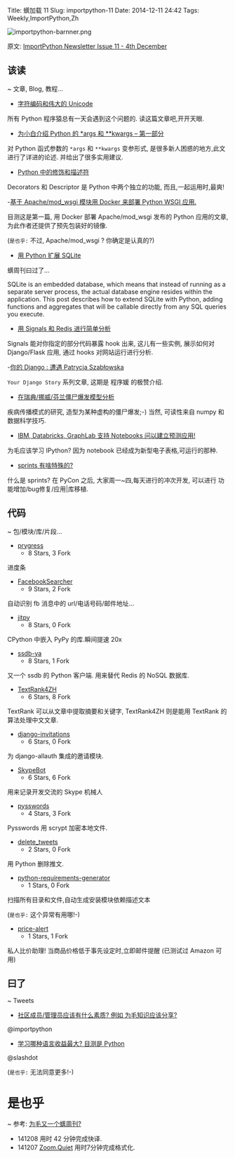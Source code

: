 Title: 蠎加载 11
Slug: importpython-11
Date: 2014-12-11 24:42
Tags: Weekly,ImportPython,Zh 

![importpython-barnner.png](http://zoomq.qiniudn.com/ZQCollection/snap/importpython-barnner.png?imageView2/2/h/80)


原文: [ImportPython Newsletter Issue 11 - 4th December](http://importpython.com/static/files/issue11.html)



## 该读
~ 文章, Blog, 教程...

- [字符编码和伟大的 Unicode](http://agiliq.com/blog/2014/11/character-encoding-and-unicode/)


所有 Python 程序猿总有一天会遇到这个问题的.
读这篇文章吧,开开天眼.


- [为小白介绍 Python 的 *args 和 **kwargs – 第一部分](http://www.unixmen.com/introduction-python-args-kwargs-beginners-part-1/)

对 Python 函式参数的 `*args` 和 `**kwargs` 变参形式, 
是很多新人困惑的地方,此文进行了详进的论述.
并给出了很多实用建议.

- [Python 中的修饰和描述符](http://h3manth.com/new/blog/2014/descriptor-decorator-in-python/)

Decorators 和 Descriptor 
是 Python 中两个独立的功能,
而且,一起运用时,最爽!


-[基于 Apache/mod_wsgi 模块用 Docker 来部署 Python WSGI 应用.](http://blog.dscpl.com.au/2014/12/hosting-python-wsgi-applications-using.html)

目测这是第一篇, 用 Docker 部署 Apache/mod_wsgi 发布的 Python 应用的文章,
为此作者还提供了预先包装好的镜像.

(`是也乎:`
不过, Apache/mod_wsgi ? 你确定是认真的?)

- [用 Python 扩展 SQLite](http://charlesleifer.com/blog/extending-sqlite-with-python/)

蠎周刊曰过了...

SQLite is an embedded database, which means that instead of running as a separate server process, the actual database engine resides within the application. This post describes how to extend SQLite with Python, adding functions and aggregates that will be callable directly from any SQL queries you execute.

- [用 Signals 和 Redis 进行简单分析](http://jibreel.me/blog/4/)

Signals 能对你指定的部分代码暴露 hook 出来,
这儿有一些实例, 展示如何对 Django/Flask 应用,
通过 hooks 对网站运行进行分析.

-[你的 Django : 遭遇 Patrycja Szabłowska](http://blog.djangogirls.org/post/104071168043/your-django-story-meet-patrycja-szablowska)

`Your Django Story` 系列文章,
这期是 程序媛 的极赞介绍.


- [在瑞典/挪威/芬兰僵尸爆发模型分析](http://maxberggren.com/2014/11/27/model-of-a-zombie-outbreak/)

疾病传播模式的研究,
造型为某种虚构的僵尸爆发;-)
当然, 可读性来自 numpy 和数据科学技巧.

- [IBM, Databricks, GraphLab 支持 Notebooks 问以建立预测应用!](http://www.infoq.com/news/2014/12/ipython-notebooks)

为毛应该学习 IPython?
因为 notebook 已经成为新型电子表格,可运行的那种.


- [sprints 有啥特殊的?](http://pycon.blogspot.com/2014/12/whats-so-special-about-sprints.html)

什么是 sprints?
在 PyCon 之后,
大家周一~四,每天进行的冲次开发,
可以进行 功能增加/bug修复/应用|库移植.


## 代码
~ 包/模块/库/片段...

- [prygress](https://github.com/dboudwin/prygress)
    - 8 Stars, 3 Fork

进度条

- [FacebookSearcher](https://github.com/shreyashirday/FacebookSearcher) 
    - 9 Stars, 2 Fork

自动识别 fb 消息中的 url/电话号码/邮件地址...

- [jitpy](https://github.com/fijal/jitpy) 
    - 8 Stars, 0 Fork

CPython 中嵌入 PyPy 的库.瞬间提速 20x

- [ssdb-ya](https://github.com/pyloque/ssdb-ya)
    - 8 Stars, 1 Fork

又一个 ssdb 的 Python 客户端.
用来替代 Redis 的 NoSQL 数据库.

- [TextRank4ZH](https://github.com/someus/TextRank4ZH) 
    - 6 Stars, 8 Fork

TextRank 可以从文章中提取摘要和关键字,
TextRank4ZH 则是能用 TextRank 的算法处理中文文章.

- [django-invitations](https://github.com/bee-keeper/django-invitations)
    - 6 Stars, 0 Fork

为 django-allauth 集成的邀请模块.

- [SkypeBot](https://github.com/Vilsol/SkypeBot)
    - 6 Stars, 6 Fork

用来记录开发交流的 Skype 机械人

- [pysswords](https://github.com/marcwebbie/pysswords)
    - 4 Stars, 3 Fork

Pysswords 用 scrypt 加密本地文件.


- [delete_tweets](https://github.com/mazlumagar/delete_tweets)
    - 2 Stars, 0 Fork

用 Python 删除推文.

- [python-requirements-generator](https://github.com/sarunks/python-requirements-generator)
    - 1 Stars, 0 Fork

扫描所有目录和文件,自动生成安装模块依赖描述文本

(`是也乎:`
这个异常有用哪!-)


- [price-alert](https://github.com/eyalzek/price-alert)
    - 1 Stars, 1 Fork

私人比价助理!
当商品价格低于事先设定时,立即邮件提醒
(已测试过 Amazon 可用)




## 曰了
~ Tweets


- [社区成员/管理员应该有什么素质? 例如 为毛知识应该分享?](https://twitter.com/importpython/status/539742644759707649)

@importpython

- [学习哪种语言收益最大? 目测是 Python](https://twitter.com/slashdot/status/540206177930334208)

@slashdot 

(`是也乎:`
无法同意更多!-)


# 是也乎
~ 参考: [为毛又一个蠎周刊?](importpython-why)

- 141208 用时 42 分钟完成快译.
- 141207 [Zoom.Quiet](http://zoomquiet.io) 用时7分钟完成格式化.

